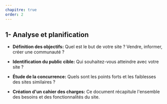 ```yaml
---
chapitre: true
order: 2
---
```


## 1- Analyse et planification

- **Définition des objectifs:** Quel est le but de votre site ? Vendre, informer, créer une communauté ?

- **Identification du public cible:** Qui souhaitez-vous atteindre avec votre site ?

- **Étude de la concurrence:** Quels sont les points forts et les faiblesses des sites similaires ?

- **Création d'un cahier des charges:** Ce document récapitule l'ensemble des besoins et des fonctionnalités du site.
